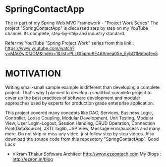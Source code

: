 # SpringContactApp
The is part of my Spring Web MVC Framework - "Project Work Series"
The project "SpringContactApp" is discussed step by step on my YouTube channel.
Its complete, step-by-step and industry standard.

Refer my YoutTube "Spring Project Work" series from this link : 
https://www.youtube.com/watch?v=MAiZwI0fJOM&index=1&list=PLLGI5phu9E46Amea05e_EybG1Mebo1ev5

# MOTIVATION
Writing small-small sample example is different than developing a complete project. 
That's why I planned to develop a small but complete project to cover up the best practices of software development and modular approaches used by experts for production grade enterprise application.

This project covered many concepts like DAO, Services, Business Logic, Controller, Loose Coupling, Modular Development, Unit Testing, Modular View, User Login-Logout, Session Handing, CRUD Operation, Connection Pool(DataSource), JSTL taglib, JSP View, Message error/success and many more. Do not skip or miss any video, just follow step by step videos.
Also download the source code from this reposotory "SpringContactApp". 
Good Luck

- Vikram Thakur
Software Architect
http://www.ezeontech.com
My Blogs : http://ezeon.in/blog 
